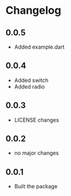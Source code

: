 # Changelog

## 0.0.5

- Added example.dart

## 0.0.4

- Added switch
- Added radio

## 0.0.3

- LICENSE changes

## 0.0.2

- no major changes

## 0.0.1

- Built the package
